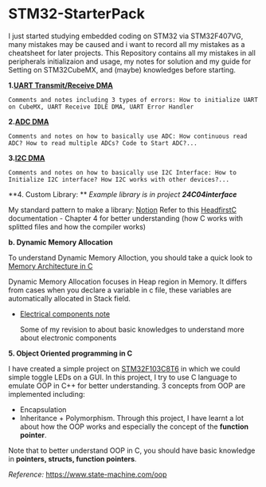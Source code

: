 # STM32-StarterPack


I just started studying embedded coding on STM32 via STM32F407VG, many mistakes may be caused and i want to record all my mistakes as a cheatsheet for later projects. This Repository contains all my mistakes in all peripherals initializaion and usage, my notes for solution and my guide for Setting on STM32CubeMX, and (maybe) knowledges before starting.

**1.[UART Transmit/Receive DMA](./Documentations/UART.md)**

	Comments and notes including 3 types of errors: How to initialize UART on CubeMX, UART Receive IDLE DMA, UART Error Handler 

**2.[ADC DMA](./Documentations/ADC.md)**

	Comments and notes on how to basically use ADC: How continuous read ADC? How to read multiple ADCs? Code to Start ADC?...

**3.[I2C DMA](./Documentations/I2C.md)**

	Comments and notes on how to basically use I2C Interface: How to Initialize I2C interface? How I2C works with other devices?...

**4. Custom Library: **
*Example library is in project **24C04interface***

My standard pattern to make a library: [Notion](https://fortunate-smash-efc.notion.site/Embedded-Programing-1ce6e9d260744f34bc9a1285a08cb28a)
Refer to this [HeadfirstC](http://karadev.net/uroci/filespdf/files/head-first-c-o-reilly-david-grifffiths-dawn-griffiths.pdf) documentation - Chapter 4 for better understanding (how C works with splitted files and how the compiler works)

**b. Dynamic Memory Allocation** 

To understand Dynamic Memory Alloction, you should take a quick look to [Memory Architecture in C](https://www.facebook.com/truonggiang.deviot.vn/videos/1305159089970607)

Dynamic Memory Allocation focuses in Heap region in Memory. It differs from cases when you declare a variable in c file, these variables are automatically allocated in Stack field.

- [Electrical components note](Electricalcomponents.md)
	
	Some of my revision to about basic knowledges to understand more about electronic components

**5. Object Oriented programming in C**

I have created a simple project on [STM32F103C8T6](./CommunicationTest/) in which we could simple toggle LEDs on a GUI. In this project, I try to use C language to emulate OOP in C++ for better understanding. 3 concepts from OOP are implemented including: 
- Encapsulation
- Inheritance + Polymorphism.
Through this project, I have learnt a lot about how the OOP works and especially the concept of the **function pointer**. 

Note that to better understand OOP in C, you should have basic knowledge in **pointers, structs, function pointers**. 

*Reference:* https://www.state-machine.com/oop
